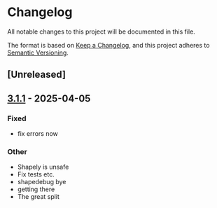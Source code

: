 # Changelog

All notable changes to this project will be documented in this file.

The format is based on [Keep a Changelog](https://keepachangelog.com/en/1.0.0/),
and this project adheres to [Semantic Versioning](https://semver.org/spec/v2.0.0.html).

## [Unreleased]

## [3.1.1](https://github.com/shapely-rs/shapely/compare/shapely-trait-v3.1.0...shapely-trait-v3.1.1) - 2025-04-05

### Fixed

- fix errors now

### Other

- Shapely is unsafe
- Fix tests etc.
- shapedebug bye
- getting there
- The great split
